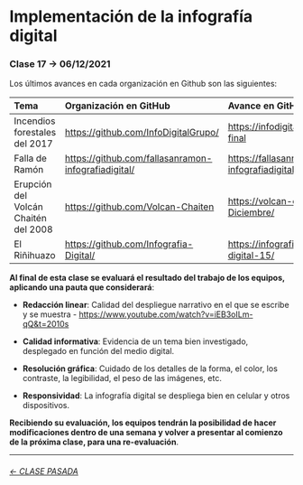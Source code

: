 # Implementación de la infografía digital

###  Clase 17 → 06/12/2021

Los últimos avances en cada organización en Github son las siguientes:

| Tema   | Organización en GitHub   | Avance en GitHub |
|:-------|:-------------------------|:-----------------|
| Incendios forestales del 2017 | https://github.com/InfoDigitalGrupo/ | https://infodigitalgrupo.github.io/infografia-final  | 
| Falla de Ramón | https://github.com/fallasanramon-infografiadigital/ | https://fallasanramon-infografiadigital.github.io/entrega_final |
| Erupción del Volcán Chaitén del 2008 | https://github.com/Volcan-Chaiten | https://volcan-chaiten.github.io/02-Diciembre/ |
| El Riñihuazo | https://github.com/Infografia-Digital/ | https://infografia-digital.github.io/info-digital-15/ | 

**Al final de esta clase se evaluará el resultado del trabajo de los equipos, aplicando una pauta que considerará**:

- **Redacción linear**: Calidad del despliegue narrativo en el que se escribe y se muestra - https://www.youtube.com/watch?v=iEB3oILm-qQ&t=2010s

- **Calidad informativa**: Evidencia de un tema bien investigado, desplegado en función del medio digital.

- **Resolución gráfica**: Cuidado de los detalles de la forma, el color, los contraste, la legibilidad, el peso de las imágenes, etc.

- **Responsividad**: La infografía digital se despliega bien en celular y otros dispositivos.

**Recibiendo su evaluación, los equipos tendrán la posibilidad de hacer modificaciones dentro de una semana y volver a presentar al comienzo de la próxima clase, para una re-evaluación**. 

- - - - - - - - - - -

###### [← CLASE PASADA](https://github.com/profesorfaco/dno075-2021-2/tree/main/clase-16)
